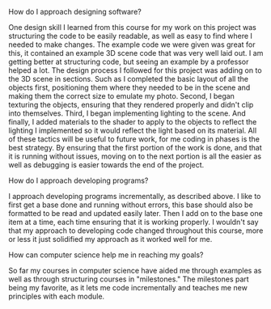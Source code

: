 How do I approach designing software?

One design skill I learned from this course for my work on this project was structuring the code to be easily readable, as well as easy to find where I needed to make changes. The example code we were given was great for this, it contained an example 3D scene code that was very well laid out. I am getting better at structuring code, but seeing an example by a professor helped a lot. The design process I followed for this project was adding on to the 3D scene in sections. Such as I completed the basic layout of all the objects first, positioning them where they needed to be in the scene and making them the correct size to emulate my photo. Second, I began texturing the objects, ensuring that they rendered properly and didn't clip into themselves. Third, I began implementing lighting to the scene. And finally, I added materials to the shader to apply to the objects to reflect the lighting I implemented so it would reflect the light based on its material. All of these tactics will be useful to future work, for me coding in phases is the best strategy. By ensuring that the first portion of the work is done, and that it is running without issues, moving on to the next portion is all the easier as well as debugging is easier towards the end of the project.

How do I approach developing programs?

I approach developing programs incrementally, as described above. I like to first get a base done and running without errors, this base should also be formatted to be read and updated easily later. Then I add on to the base one item at a time, each time ensuring that it is working properly. I wouldn't say that my approach to developing code changed throughout this course, more or less it just solidified my approach as it worked well for me.

How can computer science help me in reaching my goals?

So far my courses in computer science have aided me through examples as well as through structuring courses in "milestones." The milestones part being my favorite, as it lets me code incrementally and teaches me new principles with each module.
